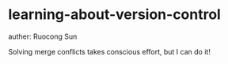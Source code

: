# learning-about-version-control

auther: Ruocong Sun

Solving merge conflicts takes conscious effort, but I can do it!